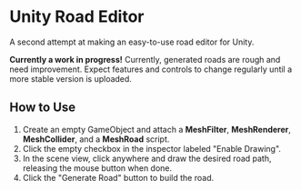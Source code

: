# Unity Road Editor

A second attempt at making an easy-to-use road editor for Unity.

**Currently a work in progress!**  Currently, generated roads are rough and need improvement.  Expect features and controls to change regularly until a more stable version is uploaded.

## How to Use
1. Create an empty GameObject and attach a **MeshFilter**, **MeshRenderer**, **MeshCollider**, and a **MeshRoad** script.
2. Click the empty checkbox in the inspector labeled "Enable Drawing".
3. In the scene view, click anywhere and draw the desired road path, releasing the mouse button when done.
4. Click the "Generate Road" button to build the road.
